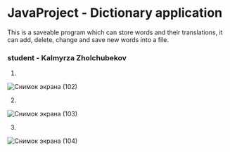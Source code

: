 # JavaProject  -  Dictionary application
This is a saveable program which can store words and their translations, it can add, delete, change and save new 
words into a file.


### student  - Kalmyrza Zholchubekov





1. 
![Снимок экрана (102)](https://user-images.githubusercontent.com/73210960/112339958-5159af00-8cea-11eb-80d5-796eca615e18.png)


2.
![Снимок экрана (103)](https://user-images.githubusercontent.com/73210960/112343632-84ea0880-8ced-11eb-84e8-96a27ce8f6f1.png)


3.
![Снимок экрана (104)](https://user-images.githubusercontent.com/73210960/112343876-bf53a580-8ced-11eb-88bd-93df5765e4b5.png)

